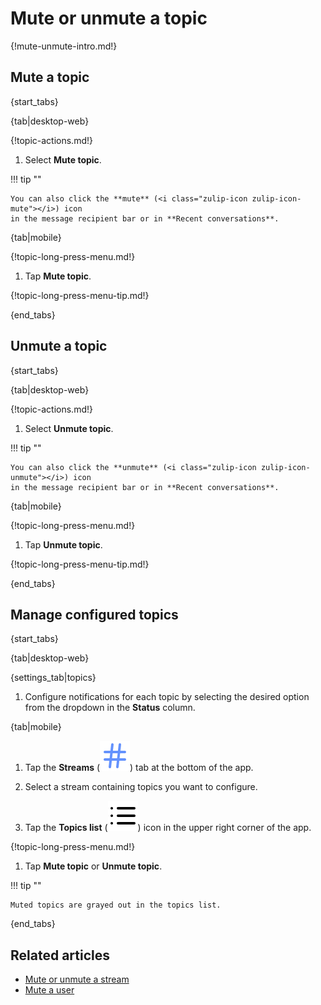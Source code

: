 # Mute or unmute a topic

{!mute-unmute-intro.md!}

## Mute a topic

{start_tabs}

{tab|desktop-web}

{!topic-actions.md!}

1. Select **Mute topic**.

!!! tip ""

    You can also click the **mute** (<i class="zulip-icon zulip-icon-mute"></i>) icon
    in the message recipient bar or in **Recent conversations**.

{tab|mobile}

{!topic-long-press-menu.md!}

1. Tap **Mute topic**.

{!topic-long-press-menu-tip.md!}

{end_tabs}

## Unmute a topic

{start_tabs}

{tab|desktop-web}

{!topic-actions.md!}

1. Select **Unmute topic**.

!!! tip ""

    You can also click the **unmute** (<i class="zulip-icon zulip-icon-unmute"></i>) icon
    in the message recipient bar or in **Recent conversations**.

{tab|mobile}

{!topic-long-press-menu.md!}

1. Tap **Unmute topic**.

{!topic-long-press-menu-tip.md!}

{end_tabs}

## Manage configured topics

{start_tabs}

{tab|desktop-web}

{settings_tab|topics}

1. Configure notifications for each topic by selecting the desired option from
   the dropdown in the **Status** column.

{tab|mobile}

1. Tap the **Streams**
   (<img src="/static/images/help/mobile-hash-icon.svg" alt="hash" class="mobile-icon"/>)
   tab at the bottom of the app.

1. Select a stream containing topics you want to configure.

1. Tap the **Topics list**
   (<img src="/static/images/help/mobile-list-icon.svg" alt="list" class="mobile-icon"/>)
   icon in the upper right corner of the app.

{!topic-long-press-menu.md!}

1. Tap **Mute topic** or **Unmute topic**.

!!! tip ""

    Muted topics are grayed out in the topics list.

{end_tabs}

## Related articles

* [Mute or unmute a stream](/help/mute-a-stream)
* [Mute a user](/help/mute-a-user)
